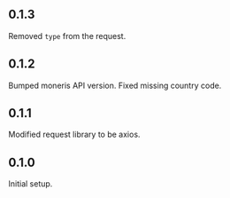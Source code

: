 ## 0.1.3

Removed `type` from the request.

## 0.1.2

Bumped moneris API version.
Fixed missing country code.

## 0.1.1

Modified request library to be axios.

## 0.1.0

Initial setup.